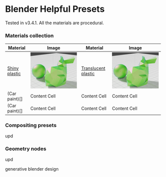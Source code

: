 # Blender Helpful Presets

Tested in v3.4.1. All the materials are procedural.

### Materials collection

| Material  | Image | Material  | Image |
| ------------- | ------------- | ------------- | ------------- |
| [Shiny plastic](https://www.youtube.com/watch?v=vJZsTG2bUF4&ab_channel=blenderian)  | <img src="materials/default.png"/>  | [Translucent plastic](https://www.youtube.com/watch?v=vJZsTG2bUF4&ab_channel=blenderian)  | <img src="materials/default.png"/>  |
| (Car paint)[]  | Content Cell  | Content Cell  | Content Cell  |
| (Car paint)[]  | Content Cell  | Content Cell  | Content Cell  |

### Compositing presets

upd

### Geometry nodes

upd

generative blender design
